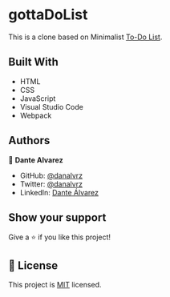 # gottaDoList

This is a clone based on Minimalist [To-Do List](https://web.archive.org/web/20180320194056/http://www.getminimalist.com:80/).


## Built With

- HTML
- CSS
- JavaScript
- Visual Studio Code
- Webpack


## Authors

👤 **Dante Alvarez** 

- GitHub: [@danalvrz](https://github.com/danalvrz)
- Twitter: [@danalvrz](https://twitter.com/danalvrz)
- LinkedIn: [Dante Álvarez](https://www.linkedin.com/in/dante-álvarez-85098a222/)

## Show your support

Give a ⭐️ if you like this project!


## 📝 License

This project is [MIT](./MIT.md) licensed.
